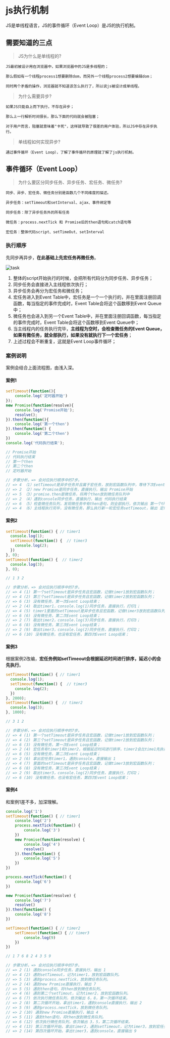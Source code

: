 # js执行机制
JS是单线程语言，JS的事件循环（Event Loop）是JS的执行机制。

## 需要知道的三点   
> JS为什么是单线程的?

    JS最初被设计用在浏览器中，如果浏览器中的JS是多线程的；
    
    那么假如有一个线程process1想要删除dom，而另外一个线程process2想要编辑dom；
    
    同时两个矛盾的操作，浏览器就不知道该怎么执行了，所以说js被设计成单线程。
> 为什么需要异步?

    如果JS只能自上而下执行，不存在异步；
    
    那么上一行解析时间很长，那么下面的代码就会被阻塞；
    
    对于用户而言，阻塞就意味着"卡死"，这样就导致了很差的用户体验，所以JS中存在异步执行。
> 单线程如何实现异步?

    通过事件循环（Event Loop），了解了事件循环的原理就了解了js执行机制。

## 事件循环（Event Loop）
> 为什么要区分同步任务、异步任务、宏任务、微任务?
    
    同步、异步、宏任务、微任务分别是函数几个不同维度的描述。
    
    异步任务：setTimeout和setInterval、ajax、事件绑定等
    
    同步任务：除了异步任务外的所有任务
    
    微任务：process.nextTick 和 Promise后的then语句和catch语句等
    
    宏任务：整体代码script、setTimeOut、setInterval 
    
### 执行顺序
先同步再异步，**在此基础上先宏任务再微任务**。

![task](../imgs/task.png) 

1. 整体的script开始执行的时候，会把所有代码分为同步任务、异步任务；
2. 同步任务会直接进入主线程依次执行；
3. 异步任务会再分为宏任务和微任务；
4. 宏任务进入到Event Table中，宏任务是一个一个执行的，并在里面注册回调函数，每当指定的事件完成时，Event Table会将这个函数移到Event Queue中；
5. 微任务也会进入到另一个Event Table中，并在里面注册回调函数，每当指定的事件完成时，Event Table会将这个函数移到Event Queue中；
6. 当主线程内的任务执行完毕，**主线程为空时，会检查微任务的Event Queue，如果有微任务，就全部执行，如果没有就执行下一个宏任务**；
7. 上述过程会不断重复，这就是Event Loop事件循环；

### 案例说明
案例会结合上面流程图，由浅入深。

#### 案例1
```js
setTimeout(function(){
    console.log('定时器开始')
});
new Promise(function(resolve){
    console.log('Promise开始');
    resolve();
}).then(function(){
    console.log('第一个then')
}).then(function() {
    console.log('第二个then')
})
console.log('代码执行结束');

// Promise开始
// 代码执行结束
// 第一个then
// 第二个then
// 定时器开始

// 步骤分析，=> 会对应执行顺序中的7步。
// => 4 （1）setTimeout是异步任务并且属于宏任务，放到宏函数队列中，等待下次Event Loop才会执行
// => 2 （2）new Promise是同步任务，直接执行，输出 Promise开始
// => 5 （3）promise.then是微任务，将两个then放到微任务队列中
// => 2 （4）遇到console同步任务，直接执行，输出 代码执行结束
// => 6 （5）检查微任务队列，发现微任务中有then语句，则全部执行，依次输出 第一个then 第二个then
// => 4 （6）主线程执行完毕，没有微任务，那么执行新一轮宏任务setTimeout，输出 定时器开始
```

#### 案例2
```js
setTimeout(function() { // timer1
  console.log(1);
  setTimeout(function() {  // timer3
    console.log(2);
  })
}, 0);
setTimeout(function() {  // timer2
  console.log(3);
}, 0);

// 1 3 2

// 步骤分析，=> 会对应执行顺序中的7步。
// => 4 (1) 第一个setTimeout是异步任务且宏函数，记做timer1放到宏函数队列；
// => 4 (2) 第三个setTimeout是异步任务且宏函数，记做timer2放到宏函数队列；
// => 6 (3) 没有微任务，第一次Event Loop结束；
// => 2 (4) 取出timer1，console.log(1)同步任务，直接执行，打印1；
// => 4 (5) timer1里面的setTimeout是异步任务且宏函数，记做timer3放到宏函数队列；
// => 6 (6) 没有微任务，第二次Event Loop结束；
// => 2 (7) 取出timer2，console.log(3)同步任务，直接执行，打印3；
// => 6 (8) 没有微任务，第三次Event Loop结束；
// => 2 (9) 取出timer3，console.log(2)同步任务，直接执行，打印2；
// => 6 (10) 没有微任务，也没有宏任务，第四次Event Loop结束；
```

#### 案例3
根据案例2改编，**宏任务例如setTimeout会根据延迟时间进行排序，延迟小的会先执行**。
```js
setTimeout(function() { // timer1
  console.log(1);
  setTimeout(function() {  // timer3
    console.log(2);
  })
}, 2000);
setTimeout(function() {  // timer2
  console.log(3);
}, 1000);

// 3 1 2

// 步骤分析，=> 会对应执行顺序中的7步。
// => 4 (1) 第一个setTimeout是异步任务且宏函数，记做timer1放到宏函数队列；
// => 4 (2) 第三个setTimeout是异步任务且宏函数，记做timer2放到宏函数队列；
// => 6 (3) 没有微任务，第一次Event Loop结束；
// => 2 (4) 宏任务有timer1和timer2，根据延迟时间进行排序，timer2会比time1先执行，取出timer2，console是同步任务，直接执行，打印3；
// => 6 (5) 没有微任务，第二次Event Loop结束；
// => 2 (6) 拿出宏任务timer1，遇到console，直接输出 1
// => 4 (7) 里面的setTimeout是异步任务且宏函数，记做timer3放到宏函数队列；
// => 6 (8) 没有微任务，第三次Event Loop结束；
// => 2 (9) 取出timer3，console.log(2)同步任务，直接执行，打印2；
// => 6 (10) 没有微任务，也没有宏任务，第四次Event Loop结束；
```

#### 案例4
和案例1差不多，加深理解。
```js
console.log('1')
setTimeout(function() { // timer1
    console.log('2')
    process.nextTick(function() {
        console.log('3')
    })
    new Promise(function(resolve) {
        console.log('4')
        resolve()
    }).then(function() {
        console.log('5')
    })
})

process.nextTick(function() {
    console.log('6')
})

new Promise(function(resolve) {
    console.log('7')
    resolve()
}).then(function() {
    console.log('8')
})

setTimeout(function() { // timer2
    setTimeout(function() { // timer3
        console.log(9)
    })    
})

// 1 7 6 8 2 4 3 5 9

// 步骤分析，=> 会对应执行顺序中的7步。
// => 2 (1) 遇到console同步任务，直接执行，输出 1
// => 4 (2) 遇到setTimeout，记为timer1，放到宏函数队列。
// => 5 (3) 遇到process.nextTick，放到微任务队列。
// => 2 (4) 遇到new Promise直接执行，输出 7
// => 5 (5) 遇到then语句，将then放到微任务队列。
// => 4 (6) 遇到第二个setTimout，记为timer2，放到宏函数队列。
// => 6 (7) 依次执行微任务队列，依次输出 6，8，第一次循环结束。
// => 2 (8) 第二次循环开始，拿出timer1，遇到console直接执行，输出 2
// => 5 (9) 遇到process.nextTick，放到微任务队列。
// => 2 (10) 遇到new Promise直接执行，输出 4
// => 5 (11) 遇到then语句，将then放到微任务队列。
// => 6 (12) 依次执行微任务队列，依次输出 3，5，第二次循环结束。
// => 4 (13) 第三次循环开始，拿出timer2，遇到setTimeout，记为timer3，放到宏任务队列，发现没有任何微任务，第三次循环结束。
// => 2 (14) 第四次循环开始，拿出timer3，遇到console，直接输出 9
```
